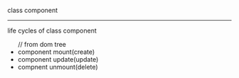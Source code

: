 class component

<hr/>
life cycles of class component
<ul>
// from dom tree
<li> component mount(create)</li>
<li>component update(update)</li>
<li>compnent unmount(delete)</li>
</ul>
